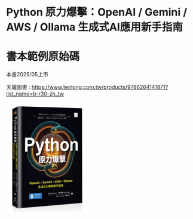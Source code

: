 # Python 原力爆擊：OpenAI / Gemini / AWS / Ollama 生成式AI應用新手指南 
# 書本範例原始碼
本書2025/05上市

天瓏圖書 : https://www.tenlong.com.tw/products/9786264141871?list_name=b-r30-zh_tw

![alt text](image.png)